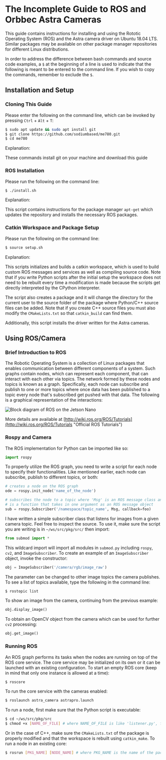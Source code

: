 # The Incomplete Guide to ROS and Orbbec Astra Cameras
This guide contains instructions for installing and using the Rototic Operating System (ROS) and the Astra camera driver on Ubuntu 18.04 LTS. Similar packages may be available on other package manager repositories for different Linux distributions.

In order to address the difference between bash commands and source code examples, a `$` at the beginning of a line is used to indicate that the following is meant to be entered to the command line. If you wish to copy the commands, remember to exclude the `$`.

## Installation and Setup

### Cloning This Guide
Please enter the following on the command line, which can be invoked by pressing `Ctrl` + `Alt` + `T`:
```bash
$ sudo apt update && sudo apt install git
$ git clone https://github.com/sodiumbased/me780.git
$ cd me780
```
Explanation:

These commands install git on your machine and download this guide

### ROS Installation
Please run the following on the command line:
```bash
$ ./install.sh
```
Explanation:

This script contains instructions for the package manager `apt-get` which updates the repository and installs the necessary ROS packages.

### Catkin Workspace and Package Setup
Please run the following on the command line:
```bash
$ source setup.sh
```
Explanation:

This scripts initializes and builds a catkin workspace, which is used to build custom ROS messages and services as well as compiling source code. Note that if you write Python scripts after the initial setup the workspace does not need to be rebuilt every time a modification is made because the scripts get directly interpreted by the CPython interpreter. 

The script also creates a package and it will change the directory for the current user to the source folder of the package where Python/C++ source files can be added. Note that if you create C++ source files you must also modify the `CMakeLists.txt` so that `catkin_build` can find them.

Additionally, this script installs the driver written for the Astra cameras.

## Using ROS/Camera

### Brief Introduction to ROS
The Robotic Operating System is a collection of Linux packages that enables communication between different components of a system. Such graphs contain nodes, which can represent each component, that can interact with each other via topics. The network formed by these nodes and topics is known as a graph. Specifically, each node can subscribe and publish to one or more topics where once data has been published to a topic every node that's subscribed get pushed with that data. The following is a graphical representation of the interactions:

![Block diagram of ROS on the Jetson Nano](https://github.com/sodiumbased/me780/blob/master/rosflowchart.png)

More details are available at [http://wiki.ros.org/ROS/Tutorials](http://wiki.ros.org/ROS/Tutorials "Official ROS Tutorials")

### Rospy and Camera
The ROS implementation for Python can be imported like so:
```python
import rospy
```
To properly utilize the ROS graph, you need to write a script for each node to specify their functionalities. Like mentioned earlier, each node can subscribe, publish to different topics, or both:
```python
# creates a node on the ROS graph
ode = rospy.init_node('name_of_the_node')

# subscribes the node to a topic where 'Msg' is an ROS message class and 'foo'
# is a function that takes in one argument as an ROS message object
sub = rospy.Subscriber('/namespace/topic_name', Msg, callback=foo)
```
I have written a simple subscriber class that listens for images from a given camera topic. Feel free to inspect the source. To use it, make sure the script you are writing is in `~/ws/src/pkg/src/` then import:
```python
from submod import *
```
This wildcard import will import all modules in `submod.py` including `rospy`, `cv2`, and `ImageSubscriber`. To create an example of an `ImageSubscriber` object, invoke the constructor:
```python
obj = ImageSubscriber('/camera/rgb/image_raw')
```
The parameter can be changed to other image topics the camera publishes. To see a list of topics available, type the following in the command line:
```bash
$ rostopic list
```
To show an image from the camera, continuing from the previous example:
```python
obj.display_image()
```
To obtain an OpenCV object from the camera which can be used for further `cv2` processing:
```python
obj.get_image()
```

### Running ROS
An ROS graph performs its tasks when the nodes are running on top of the ROS core service. The core service may be initialized on its own or it can be launched with an existing configuration. To start an empty ROS core (keep in mind that only one instance is allowed at a time):
```bash
$ roscore
```
To run the core service with the cameras enabled:
```bash
$ roslaunch astra_camera astrapro.launch
```
To run a node, first make sure that the Python script is executable:
```bash
$ cd ~/ws/src/pkg/src
$ chmod +x [NAME_OF_FILE] # where NAME_OF_FILE is like 'listener.py', for example
```
Or in the case of C++, make sure the `CMakeLists.txt` of the package is properly modified and that the workspace is rebuilt using `catkin_make`. To run a node in an existing core:
```bash
$ rosrun [PKG_NAME] [NODE_NAME] # where PKG_NAME is the name of the package and NODE_NAME is the name of the file that the node is written in
```
